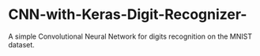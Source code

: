 # CNN-with-Keras-Digit-Recognizer-
A simple Convolutional Neural Network for digits recognition on the MNIST dataset.
